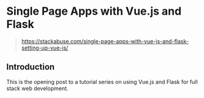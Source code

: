 # Single Page Apps with Vue.js and Flask

> https://stackabuse.com/single-page-apps-with-vue-js-and-flask-setting-up-vue-js/


## Introduction

This is the opening post to a tutorial series on using Vue.js and Flask for full stack web development.
